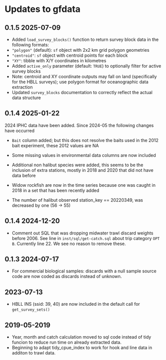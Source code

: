 # Updates to gfdata

## 0.1.5 2025-07-09

- Added `load_survey_blocks()` function to return survey block data in the following formats:
 - `"polygon"` (default): `sf` object with 2x2 km grid polygon geometries
 - `"centroid"`: `sf` object with centroid points for each block
 - `"XY"`: tibble with X/Y coordinates in kilometres
- Added `active_only` parameter (default: `TRUE`) to optionally filter for active survey blocks
- Note: centroid and XY coordinate outputs may fall on land (specifically for the HBLL surveys); use polygon format for oceanographic data extraction
- Updated `survey_blocks` documentation to correctly reflect the actual data structure

## 0.1.4 2025-01-22

2024 IPHC data have been added. Since 2024-05 the following changes have occurred

- `Bait` column added; but this does not resolve the baits used in the 2012 
  bait experiment, these 2012 values are NA

- Some missing values in environmental data columns are now included

- Additional non halibut species were added, this seems to be the inclusion of
  extra stations, mostly in 2018 and 2020 that did not have data before

- Widow rockfish are now in the time series because one was caught in 2018 in a
  set that has been recently added

- The number of halibut observed station_key == 20220349, was decreased by one
  (56 -> 55)



## 0.1.4 2024-12-20

- Comment out SQL that was dropping midwater trawl discard weights before 2006.
  See line in `inst/sql/get-catch.sql` about trip category `OPT B`.
  Currently line 22. We see no reason to remove these.


## 0.1.3 2024-07-17

- For commercial biological samples: discards with a null sample source code are
  now coded as discards instead of unknown.

## 2023-07-13

- HBLL INS (ssid: 39, 40) are now included in the default call for `get_survey_sets()`

## 2019-05-2019

- Year, month and catch calculation moved to sql code instead of tidy funcion 
to reduce run time on already extracted data.
- Beginning to adapt tidy_cpue_index to work for hook and line data in additon
to trawl data.
